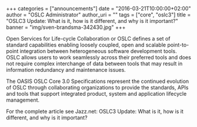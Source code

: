 +++
categories = ["announcements"]
date = "2016-03-21T10:00:00+02:00"
author = "OSLC Administrator"
author_uri = ""
tags = ["core", "oslc3"]
title = "OSLC3 Update: What is it, how is it different, and why is it important?"
banner = "img/sven-brandsma-342430.jpg"
+++

Open Services for Life-cycle Collaboration or OSLC defines a set of standard capabilities enabling loosely coupled, open and scalable point-to-point integration between heterogeneous software development tools. OSLC allows users to work seamlessly across their preferred tools and does not require complex interchange of data between tools that may result in information redundancy and maintenance issues.

The OASIS OSLC Core 3.0 Specifications represent the continued evolution of OSLC through collaborating organizations to provide the standards, APIs and tools that support integrated product, system and application lifecycle management.

For the complete article see Jazz.net: OSLC3 Update: What is it, how is it different, and why is it important?
